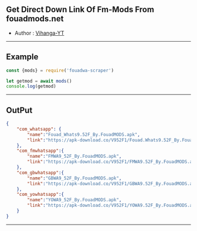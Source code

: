 ## Get Direct Down Link Of Fm-Mods From fouadmods.net

- Author : [Vihanga-YT](https://github.com/vihangayt0)

***

## Example
```js
const {mods} = require('fouadwa-scraper')

let getmod = await mods()
console.log(getmod)
```
***
## OutPut
```json
{
    "com_whatsapp": {
        "name":"Fouad_Whats9.52F_By.FouadMODS.apk",
        "link":"https://apk-download.co/V952F1/Fouad.Whats9.52F_By.FouadMODS.apk"
    },
    "com_fmwhatsapp":{
        "name":"FMWA9_52F_By.FouadMODS.apk",
        "link":"https://apk-download.co/V952F1/FMWA9.52F_By.FouadMODS.apk"
    },
    "com_gbwhatsapp":{
        "name":"GBWA9_52F_By.FouadMODS.apk",
        "link":"https://apk-download.co/V952F1/GBWA9.52F_By.FouadMODS.apk"
    },
    "com_yowhatsapp":{
        "name":"YOWA9_52F_By.FouadMODS.apk",
        "link":"https://apk-download.co/V952F1/YOWA9.52F_By.FouadMODS.apk"
    }
}
```
***
